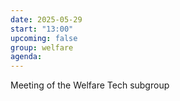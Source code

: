 ```yaml
---
date: 2025-05-29
start: "13:00"
upcoming: false
group: welfare
agenda: 
--- 
```

Meeting of the Welfare Tech subgroup